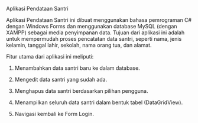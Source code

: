 ﻿Aplikasi Pendataan Santri

Aplikasi Pendataan Santri ini dibuat menggunakan bahasa pemrograman C# dengan Windows Forms dan menggunakan database MySQL (dengan XAMPP) sebagai media penyimpanan data. Tujuan dari aplikasi ini adalah untuk mempermudah proses pencatatan data santri, seperti nama, jenis kelamin, tanggal lahir, sekolah, nama orang tua, dan alamat.

Fitur utama dari aplikasi ini meliputi:

1. Menambahkan data santri baru ke dalam database.

2. Mengedit data santri yang sudah ada.

3. Menghapus data santri berdasarkan pilihan pengguna.

4. Menampilkan seluruh data santri dalam bentuk tabel (DataGridView).

5. Navigasi kembali ke Form Login.